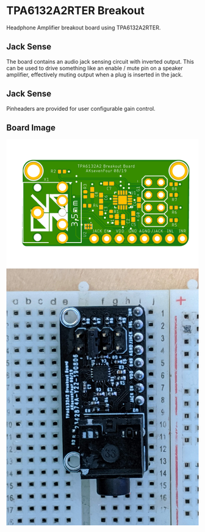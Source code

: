 # TPA6132A2RTER Breakout
Headphone Amplifier breakout board using TPA6132A2RTER.

## Jack Sense
The board contains an audio jack sensing circuit with inverted output. This can be used to drive something like an enable / mute pin on a speaker amplifier, effectively muting output when a plug is inserted in the jack.

## Jack Sense
Pinheaders are provided for user configurable gain control.

## Board Image
![Amplifier Board Image](https://github.com/AdamKeher/TPA6132A2RTER-Breakout/blob/master/files/render.png)
![Amplifier Board Image](https://github.com/AdamKeher/TPA6132A2RTER-Breakout/blob/master/files/board.jpg)
